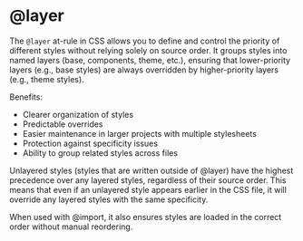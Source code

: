 # @layer

The <code>@layer</code> at-rule in CSS allows you to define and control the priority of different styles without relying solely on source order. It groups styles into named layers (base, components, theme, etc.), ensuring that lower-priority layers (e.g., base styles) are always overridden by higher-priority layers (e.g., theme styles).

Benefits:

- Clearer organization of styles
- Predictable overrides
- Easier maintenance in larger projects with multiple stylesheets
- Protection against specificity issues
- Ability to group related styles across files

Unlayered styles (styles that are written outside of @layer) have the highest precedence over any layered styles, regardless of their source order. This means that even if an unlayered style appears earlier in the CSS file, it will override any layered styles with the same specificity.

When used with @import, it also ensures styles are loaded in the correct order without manual reordering.
